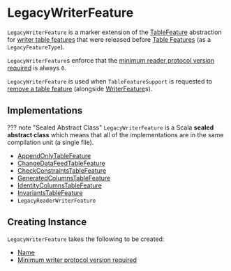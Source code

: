 # LegacyWriterFeature

`LegacyWriterFeature` is a marker extension of the [TableFeature](TableFeature.md) abstraction for [writer table features](#implementations) that were released before [Table Features](index.md) (as a `LegacyFeatureType`).

`LegacyWriterFeature`s enforce that the [minimum reader protocol version required](TableFeature.md#minReaderVersion) is always `0`.

`LegacyWriterFeature` is used when `TableFeatureSupport` is requested to [remove a table feature](TableFeatureSupport.md#removeFeature) (alongside [WriterFeature](WriterFeature.md)s).

## Implementations

??? note "Sealed Abstract Class"
    `LegacyWriterFeature` is a Scala **sealed abstract class** which means that all of the implementations are in the same compilation unit (a single file).

* [AppendOnlyTableFeature](../append-only-tables/AppendOnlyTableFeature.md)
* [ChangeDataFeedTableFeature](../change-data-feed/ChangeDataFeedTableFeature.md)
* [CheckConstraintsTableFeature](../check-constraints/CheckConstraintsTableFeature.md)
* [GeneratedColumnsTableFeature](../generated-columns/GeneratedColumnsTableFeature.md)
* [IdentityColumnsTableFeature](../identity-columns/IdentityColumnsTableFeature.md)
* [InvariantsTableFeature](../column-invariants/InvariantsTableFeature.md)
* `LegacyReaderWriterFeature`

## Creating Instance

`LegacyWriterFeature` takes the following to be created:

* <span id="name"> [Name](TableFeature.md#name)
* <span id="minWriterVersion"> [Minimum writer protocol version required](TableFeature.md#minWriterVersion)
